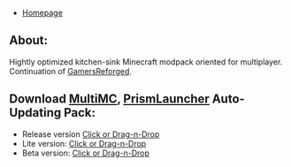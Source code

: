 - [Homepage](/)
## About:
Hightly optimized kitchen-sink Minecraft modpack oriented for multiplayer. Continuation of [GamersReforged](/GamersReforged/).
## Download [MultiMC](https://multimc.org/), [PrismLauncher](https://prismlauncher.org/) Auto-Updating Pack:
- Release version [Click or Drag-n-Drop](/GamersReloaded/GamersReloaded.zip)
- Lite version: [Click or Drag-n-Drop](/GamersReloaded/GamersReloaded-Lite.zip)
- Beta version: [Click or Drag-n-Drop](/GamersReloaded/GamersReloaded-Beta.zip)
